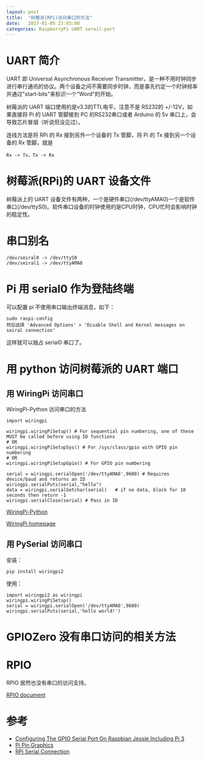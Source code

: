 ```yaml
---
layout: post
title:  "树莓派(RPi)访问串口的方法"
date:   2017-01-05 23:03:00
categories: RaspberryPi UART serail-port
---
```


# UART 简介

UART 即 Universal Asynchronous Receiver Transmitter，是一种不用时钟同步进行串行通讯的协议。两个设备之间不需要同步时钟，而是事先约定一个时钟频率并通过"start-bits"来标识一个"Word"的开始。

树莓派的 UART 端口使用的是v3.3的TTL电平，注意不是 RS232的 +/-12V，如果直接将 Pi 的 UART 管脚接到 PC 的RS232串口或者 Arduino 的 5v 串口上，会导致芯片冒烟（听说但没见过）。

连线方法是将 RPi 的 Rx 接到另外一个设备的 Tx 管脚，将 Pi 的 Tx 接到另一个设备的 Rx 管脚，就是

    Rx -> Tx，Tx -> Rx

# 树莓派(RPi)的 UART 设备文件

树莓派上的 UART 设备文件有两种，一个是硬件串口(/dev/ttyAMA0)一个是软件串口(/dev/ttyS0)。软件串口设备的时钟使用的是CPU时钟，CPU忙时会影响时钟的稳定性。

# 串口别名

    /dev/seiral0 -> /dev/ttyS0
    /dev/seiral1 -> /dev/ttyAMA0

# Pi 用 serial0 作为登陆终端

可以配置 pi 不使用串口输出终端消息，如下：

    sudo raspi-config
    然后选择 'Advanced Options' > 'Disable Shell and Kernel messages on seiral connection'

这样就可以独占 serial0 串口了。

# 用 python 访问树莓派的 UART 端口

## 用 WiringPi 访问串口

WiringPi-Python 访问串口的方法
    
    import wiringpi
    
    wiringpi.wiringPiSetup() # For sequential pin numbering, one of these MUST be called before using IO functions
    # OR
    wiringpi.wiringPiSetupSys() # For /sys/class/gpio with GPIO pin numbering
    # OR
    wiringpi.wiringPiSetupGpio() # For GPIO pin numbering
    
    serial = wiringpi.serialOpen('/dev/ttyAMA0',9600) # Requires device/baud and returns an ID
    wiringpi.serialPuts(serial,"hello")
    data = wiringpi.serialGetchar(serial)   # if no data, block for 10 seconds then return -1
    wiringpi.serialClose(serial) # Pass in ID


[WiringPi-Python](https://github.com/WiringPi/WiringPi-Python)

[WiringPi homepage](http://wiringpi.com/)

## 用 PySerial 访问串口

安装：

    pip install wiringpi2

使用：

    import wiringpi2 as wiringpi
    wiringpi.wiringPiSetup()
    serial = wiringpi.serialOpen('/dev/ttyAMA0',9600)
    wiringpi.serialPuts(serial,'hello world!')
    
# GPIOZero 没有串口访问的相关方法

# RPIO

RPIO 居然也没有串口的访问支持。

[RPIO document](https://pythonhosted.org/RPIO/index.html)

# 参考

* [Configuring The GPIO Serial Port On Raspbian Jessie Including Pi 3](http://spellfoundry.com/2016/05/29/configuring-gpio-serial-port-raspbian-jessie-including-pi-3/)
* [Pi Pin Graphics](http://pinout.xyz/pinout/uart)
* [RPi Serial Connection](http://elinux.org/RPi_Serial_Connection)